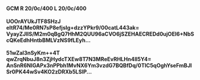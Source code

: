 #### GCM R 20/0c/400 L 20/0c/400
**UOOrAYUkJTF8SHzJ**<br/>**eItR74/Me0RN7sP8efjsIg+dzzYPkr9/00catL443ak=**<br/>**VyayZJlIS/M2m0qBgQ7HhM2QUU96aCVO6jSZEHAECREDd0ujOEl6+NbScQKeEdhHntbBMLVzNS9fLEyh...**<br/><br/>
**51wZal3nSyKm++4T**<br/>**qwZrqNbuJ8n3ZjHydcTXEw8T7N3MReEvRHLHn4II5Y4=**<br/>**AnSnR6NIGAPx3nPPbh1MvNX6Ym3vzdG7BQBfDq/0TlC5qOghYseFmBJlSr0PK44wSv4KO2zDRXb5LSlP...**